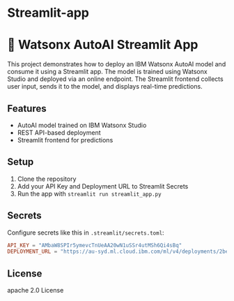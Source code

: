# Streamlit-app
# 🤖 Watsonx AutoAI Streamlit App

This project demonstrates how to deploy an IBM Watsonx AutoAI model and consume it using a Streamlit app. The model is trained using Watsonx Studio and deployed via an online endpoint. The Streamlit frontend collects user input, sends it to the model, and displays real-time predictions.

## Features
- AutoAI model trained on IBM Watsonx Studio
- REST API-based deployment
- Streamlit frontend for predictions

## Setup
1. Clone the repository
2. Add your API Key and Deployment URL to Streamlit Secrets
3. Run the app with `streamlit run streamlit_app.py`

## Secrets
Configure secrets like this in `.streamlit/secrets.toml`:

```toml
API_KEY = "AMbaW8SPIr5ymevcTnUeAA20wN1uSSr4utMSh6Qi4sBq"
DEPLOYMENT_URL = "https://au-syd.ml.cloud.ibm.com/ml/v4/deployments/2be32b0b-25bc-440f-9dff-dcfec35506ed/predictions?version=2021-05-01)"
```

## License
apache 2.0 License
